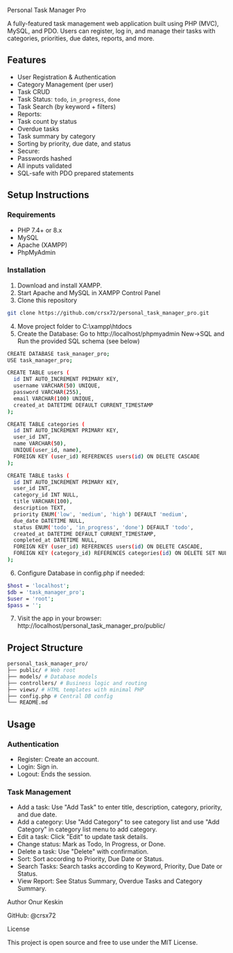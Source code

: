 Personal Task Manager Pro

A fully-featured task management web application built using PHP (MVC), MySQL, and PDO.
Users can register, log in, and manage their tasks with categories, priorities, due dates, reports, and more.

##  Features

- User Registration & Authentication
- Category Management (per user)
- Task CRUD
- Task Status: `todo`, `in_progress`, `done`
- Task Search (by keyword + filters)
- Reports:
- Task count by status
- Overdue tasks
- Task summary by category
- Sorting by priority, due date, and status
- Secure:
- Passwords hashed
- All inputs validated
- SQL-safe with PDO prepared statements

## Setup Instructions

### Requirements

- PHP 7.4+ or 8.x
- MySQL
- Apache (XAMPP)
- PhpMyAdmin

### Installation

1. Download and install XAMPP.
2. Start Apache and MySQL in XAMPP Control Panel
3. Clone this repository
```bash
git clone https://github.com/crsx72/personal_task_manager_pro.git
```
4. Move project folder to C:\xampp\htdocs
5. Create the Database:
Go to http://localhost/phpmyadmin New->SQL and Run the provided SQL schema (see below)
```bash
CREATE DATABASE task_manager_pro;
USE task_manager_pro;

CREATE TABLE users (
  id INT AUTO_INCREMENT PRIMARY KEY,
  username VARCHAR(50) UNIQUE,
  password VARCHAR(255),
  email VARCHAR(100) UNIQUE,
  created_at DATETIME DEFAULT CURRENT_TIMESTAMP
);

CREATE TABLE categories (
  id INT AUTO_INCREMENT PRIMARY KEY,
  user_id INT,
  name VARCHAR(50),
  UNIQUE(user_id, name),
  FOREIGN KEY (user_id) REFERENCES users(id) ON DELETE CASCADE
);

CREATE TABLE tasks (
  id INT AUTO_INCREMENT PRIMARY KEY,
  user_id INT,
  category_id INT NULL,
  title VARCHAR(100),
  description TEXT,
  priority ENUM('low', 'medium', 'high') DEFAULT 'medium',
  due_date DATETIME NULL,
  status ENUM('todo', 'in_progress', 'done') DEFAULT 'todo',
  created_at DATETIME DEFAULT CURRENT_TIMESTAMP,
  completed_at DATETIME NULL,
  FOREIGN KEY (user_id) REFERENCES users(id) ON DELETE CASCADE,
  FOREIGN KEY (category_id) REFERENCES categories(id) ON DELETE SET NULL
);

```

6. Configure Database in config.php if needed:
```bash
$host = 'localhost';
$db = 'task_manager_pro';
$user = 'root';
$pass = '';
```

7. Visit the app in your browser: http://localhost/personal_task_manager_pro/public/

## Project Structure
```bash
personal_task_manager_pro/
├── public/ # Web root
├── models/ # Database models
├── controllers/ # Business logic and routing
├── views/ # HTML templates with minimal PHP
├── config.php # Central DB config
└── README.md
```
## Usage
### Authentication
- Register: Create an account.
- Login: Sign in.
- Logout: Ends the session.
### Task Management
- Add a task: Use "Add Task" to enter title, description, category, priority, and due date.
- Add a category: Use "Add Category" to see category list and use "Add Category" in category list menu to add category.
- Edit a task: Click "Edit" to update task details.
- Change status: Mark as Todo, In Progress, or Done.
- Delete a task: Use "Delete" with confirmation.
- Sort: Sort according to Priority, Due Date or Status.
- Search Tasks: Search tasks according to Keyword, Priority, Due Date or Status.
- View Report: See Status Summary, Overdue Tasks and Category Summary.

Author
Onur Keskin

GitHub: @crsx72

License

This project is open source and free to use under the MIT License.